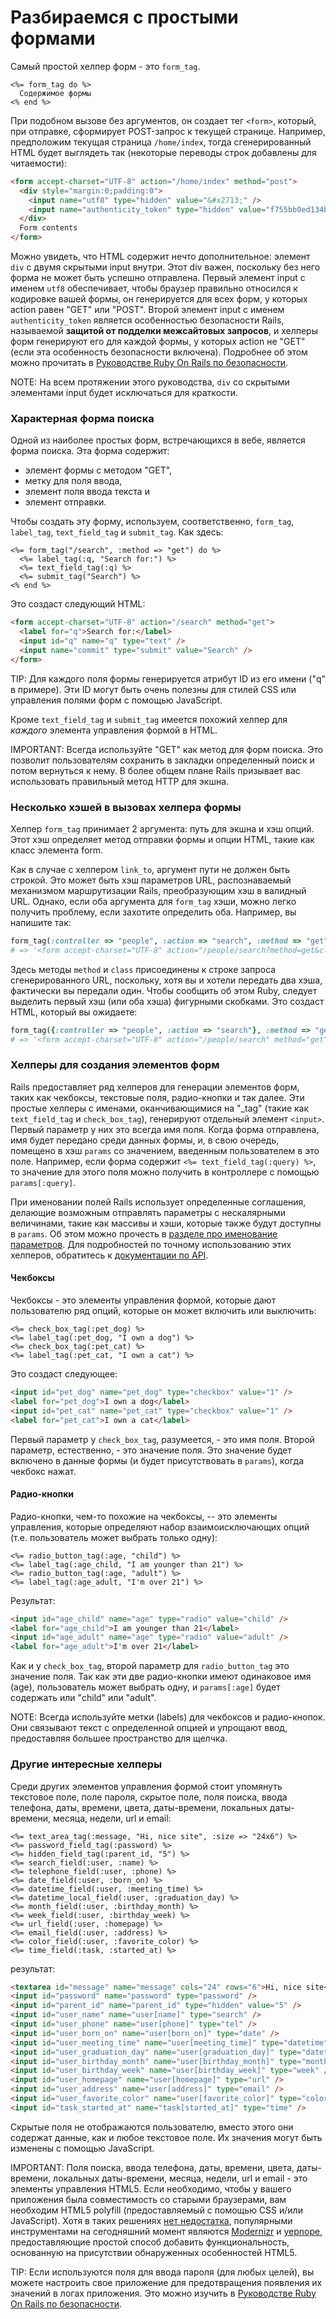 # Разбираемся с простыми формами

Самый простой хелпер форм - это `form_tag`.

```erb
<%= form_tag do %>
  Содержимое формы
<% end %>
```

При подобном вызове без аргументов, он создает тег `<form>`, который, при отправке, сформирует POST-запрос к текущей странице. Например, предположим текущая страница `/home/index`, тогда сгенерированный HTML будет выглядеть так (некоторые переводы строк добавлены для читаемости):

```html
<form accept-charset="UTF-8" action="/home/index" method="post">
  <div style="margin:0;padding:0">
    <input name="utf8" type="hidden" value="&#x2713;" />
    <input name="authenticity_token" type="hidden" value="f755bb0ed134b76c432144748a6d4b7a7ddf2b71" />
  </div>
  Form contents
</form>
```

Можно увидеть, что HTML содержит нечто дополнительное: элемент `div` с двумя скрытыми input внутри. Этот div важен, поскольку без него форма не может быть успешно отправлена. Первый элемент input с именем `utf8` обеспечивает, чтобы браузер правильно относился к кодировке вашей формы, он генерируется для всех форм, у которых action равен "GET" или "POST". Второй элемент input с именем `authenticity_token` является  особенностью безопасности Rails, называемой **защитой от подделки межсайтовых запросов**, и хелперы форм генерируют его для каждой формы, у которых action не "GET" (если эта особенность безопасности включена). Подробнее об этом можно прочитать в [Руководстве Ruby On Rails по безопасности](/ruby-on-rails-security-guide/cross-site-request-forgery-csrf).

NOTE: На всем протяжении этого руководства, `div` со скрытыми элементами input будет исключаться для краткости.

### Характерная форма поиска

Одной из наиболее простых форм, встречающихся в вебе, является форма поиска. Эта форма содержит:

* элемент формы с методом "GET",
* метку для поля ввода,
* элемент поля ввода текста и
* элемент отправки.

Чтобы создать эту форму, используем, соответственно, `form_tag`, `label_tag`, `text_field_tag` и `submit_tag`. Как здесь:

```erb
<%= form_tag("/search", :method => "get") do %>
  <%= label_tag(:q, "Search for:") %>
  <%= text_field_tag(:q) %>
  <%= submit_tag("Search") %>
<% end %>
```

Это создаст следующий HTML:

```html
<form accept-charset="UTF-8" action="/search" method="get">
  <label for="q">Search for:</label>
  <input id="q" name="q" type="text" />
  <input name="commit" type="submit" value="Search" />
</form>
```

TIP: Для каждого поля формы генерируется атрибут ID из его имени ("q" в примере). Эти ID могут быть очень полезны для стилей CSS или управления полями форм с помощью JavaScript.

Кроме `text_field_tag` и `submit_tag` имеется похожий хелпер для _каждого_ элемента управления формой в HTML.

IMPORTANT: Всегда используйте "GET" как метод для форм поиска. Это позволит пользователям сохранить в закладки определенный поиск и потом вернуться к нему. В более общем плане Rails призывает вас использовать правильный метод HTTP для экшна.

### Несколько хэшей в вызовах хелпера формы

Хелпер `form_tag` принимает 2 аргумента: путь для экшна и хэш опций. Этот хэш определяет метод отправки формы и опции HTML, такие как класс элемента form.

Как в случае с хелпером `link_to`, аргумент пути не должен быть строкой. Это может быть хэш параметров URL, распознаваемый механизмом маршрутизации Rails, преобразующим хэш в валидный URL. Однако, если оба аргумента для `form_tag` хэши, можно легко получить проблему, если захотите определить оба. Например, вы напишите так:

```ruby
form_tag(:controller => "people", :action => "search", :method => "get", :class => "nifty_form")
# => '<form accept-charset="UTF-8" action="/people/search?method=get&class=nifty_form" method="post">'
```

Здесь методы `method` и `class` присоединены к строке запроса сгенерированного URL, поскольку, хотя вы и хотели передать два хэша, фактически вы передали один. Чтобы сообщить об этом Ruby, следует выделить первый хэш (или оба хэша) фигурными скобками. Это создаст HTML, который вы ожидаете:

```ruby
form_tag({:controller => "people", :action => "search"}, :method => "get", :class => "nifty_form")
# => '<form accept-charset="UTF-8" action="/people/search" method="get" class="nifty_form">'
```

### Хелперы для создания элементов форм

Rails предоставляет ряд хелперов для генерации элементов форм, таких как чекбоксы, текстовые поля, радио-кнопки и так далее. Эти простые хелперы с именами, оканчивающимися на "_tag" (такие как `text_field_tag` и `check_box_tag`), генерируют отдельный элемент `<input>`. Первый параметр у них это всегда имя поля. Когда форма отправлена, имя будет передано среди данных формы, и, в свою очередь, помещено в хэш `params` со значением, введенным пользователем в это поле. Например, если форма содержит `<%= text_field_tag(:query) %>`, то значение для этого поля можно получить в контроллере с помощью `params[:query]`.

При именовании полей Rails использует определенные соглашения, делающие возможным отправлять параметры с нескалярными величинами, такие как массивы и хэши, которые также будут доступны в `params`. Об этом можно прочесть в [разделе про именование параметров](/rails-form-helpers/understanding-parameter-naming-conventions). Для подробностей по точному использованию этих хелперов, обратитесь к [документации по API](http://api.rubyonrails.org/classes/ActionView/Helpers/FormTagHelper.html).

#### Чекбоксы

Чекбоксы - это элементы управления формой, которые дают пользователю ряд опций, которые он может включить или выключить:

```erb
<%= check_box_tag(:pet_dog) %>
<%= label_tag(:pet_dog, "I own a dog") %>
<%= check_box_tag(:pet_cat) %>
<%= label_tag(:pet_cat, "I own a cat") %>
```

Это создаст следующее:

```html
<input id="pet_dog" name="pet_dog" type="checkbox" value="1" />
<label for="pet_dog">I own a dog</label>
<input id="pet_cat" name="pet_cat" type="checkbox" value="1" />
<label for="pet_cat">I own a cat</label>
```

Первый параметр у `check_box_tag`, разумеется, - это имя поля. Второй параметр, естественно, - это значение поля. Это значение будет включено в данные формы (и будет присутствовать в `params`), когда чекбокс нажат.

#### Радио-кнопки

Радио-кнопки, чем-то похожие на чекбоксы, -- это элементы управления, которые определяют набор взаимоисключающих опций (т.е. пользователь может выбрать только одну):

```erb
<%= radio_button_tag(:age, "child") %>
<%= label_tag(:age_child, "I am younger than 21") %>
<%= radio_button_tag(:age, "adult") %>
<%= label_tag(:age_adult, "I'm over 21") %>
```

Результат:

```html
<input id="age_child" name="age" type="radio" value="child" />
<label for="age_child">I am younger than 21</label>
<input id="age_adult" name="age" type="radio" value="adult" />
<label for="age_adult">I'm over 21</label>
```

Как и у `check_box_tag`, второй параметр для `radio_button_tag` это значение поля. Так как эти две радио-кнопки имеют одинаковое имя (age), пользователь может выбрать одну, и `params[:age]` будет содержать или "child" или "adult".

NOTE: Всегда используйте метки (labels) для чекбоксов и радио-кнопок. Они связывают текст с определенной опцией и упрощают ввод, предоставляя большее пространство для щелчка.

### Другие интересные хелперы

Среди других элементов управления формой стоит упомянуть текстовое поле, поле пароля, скрытое поле, поля поиска, ввода телефона, даты, времени, цвета, даты-времени, локальных даты-времени, месяца, недели, url и email:

```erb
<%= text_area_tag(:message, "Hi, nice site", :size => "24x6") %>
<%= password_field_tag(:password) %>
<%= hidden_field_tag(:parent_id, "5") %>
<%= search_field(:user, :name) %>
<%= telephone_field(:user, :phone) %>
<%= date_field(:user, :born_on) %>
<%= datetime_field(:user, :meeting_time) %>
<%= datetime_local_field(:user, :graduation_day) %>
<%= month_field(:user, :birthday_month) %>
<%= week_field(:user, :birthday_week) %>
<%= url_field(:user, :homepage) %>
<%= email_field(:user, :address) %>
<%= color_field(:user, :favorite_color) %>
<%= time_field(:task, :started_at) %>
```

результат:

```html
<textarea id="message" name="message" cols="24" rows="6">Hi, nice site</textarea>
<input id="password" name="password" type="password" />
<input id="parent_id" name="parent_id" type="hidden" value="5" />
<input id="user_name" name="user[name]" type="search" />
<input id="user_phone" name="user[phone]" type="tel" />
<input id="user_born_on" name="user[born_on]" type="date" />
<input id="user_meeting_time" name="user[meeting_time]" type="datetime" />
<input id="user_graduation_day" name="user[graduation_day]" type="datetime-local" />
<input id="user_birthday_month" name="user[birthday_month]" type="month" />
<input id="user_birthday_week" name="user[birthday_week]" type="week" />
<input id="user_homepage" name="user[homepage]" type="url" />
<input id="user_address" name="user[address]" type="email" />
<input id="user_favorite_color" name="user[favorite_color]" type="color" value="#000000" />
<input id="task_started_at" name="task[started_at]" type="time" />
```

Скрытые поля не отображаются пользователю, вместо этого они содержат данные, как и любое текстовое поле. Их значения могут быть изменены с помощью JavaScript.

IMPORTANT: Поля поиска, ввода телефона, даты, времени, цвета, даты-времени, локальных даты-времени, месяца, недели, url и email - это элементы управления HTML5. Если необходимо, чтобы у вашего приложения была совместимость со старыми браузерами, вам необходим HTML5 polyfill (предоставляемый с помощью CSS и/или JavaScript). Хотя в таких решениях [нет недостатка](https://github.com/Modernizr/Modernizr/wiki/HTML5-Cross-Browser-Polyfills), популярными инструментами на сегодняшний момент являются [Modernizr](http://www.modernizr.com/) и [yepnope](http://yepnopejs.com/), предоставляющие простой способ добавить функциональность, основанную на присутствии обнаруженных особенностей HTML5.

TIP: Если используются поля для ввода пароля (для любых целей), вы можете настроить свое приложение для предотвращения появления их значений в логах приложения. Это можно изучить в [Руководстве Ruby On Rails по безопасности](/ruby-on-rails-security-guide).
